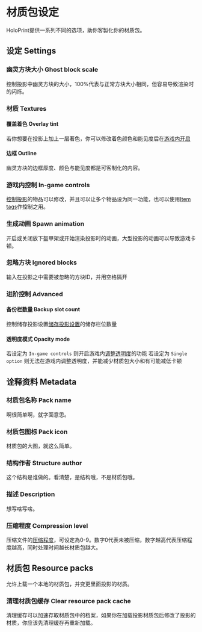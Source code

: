 # 材质包设定
HoloPrint提供一系列不同的选项，助你客製化你的材质包。

## 设定 Settings
### 幽灵方块大小 Ghost block scale
控制投影中幽灵方块的大小，100%代表与正常方块大小相同，但容易导致渲染时的闪烁。

### 材质 Textures
#### 覆盖着色 Overlay tint
若你想要在投影上加上一层著色，你可以修改着色颜色和能见度后在[游戏内开启](/hologram-controls#覆盖色调-toggle-overlay-tint)

#### 边框 Outline
幽灵方块的边框厚度、颜色与能见度都是可客制化的内容。

### 游戏内控制 In-game controls
[控制投影](/hologram-controls)的物品可以修改，并且可以让多个物品设为同一功能，也可以使用[Item tags](https://minecraft.wiki/w/Item_tag_(Bedrock_Edition))作控制之用。

### 生成动画 Spawn animation
开启或关闭放下盔甲架或开始渲染投影时的动画，大型投影的动画可以导致游戏卡顿。

### 忽略方块 Ignored blocks
输入在投影之中需要被忽略的方块ID，并用空格隔开

### 进阶控制 Advanced
#### 备份栏数量 Backup slot count
控制储存投影设置[储存投影设置](/hologram-controls#储存设定-save-hologram-settings)的储存栏位数量

#### 透明度模式 Opacity mode
若设定为 `In-game controls` 则开启游戏内[调整透明度](/hologram-controls#更改透明度-change-transparency)的功能
若设定为 `Single option` 则无法在游戏内调整透明度，并能减少材质包大小和有可能减低卡顿

## 诠释资料 Metadata
### 材质包名称 Pack name
啊很简单啊，就字面意思。
### 材质包图标 Pack icon
材质包的大图，就这么简单。
### 结构作者 Structure author
这个结构是谁做的。看清楚，是结构哦，不是材质包哦。
### 描述 Description
想写啥写啥。
### 压缩程度 Compression level
压缩文件的[压缩程度](https://en.wikipedia.org/wiki/Deflate)，可设定為0-9。数字0代表未被压缩，数字越高代表压缩程度越高，同时处理时间越长材质包越大。
## 材质包 Resource packs
允许上载一个本地的材质包，并变更里面投影的材质。
### 清理材质包缓存 Clear resource pack cache
清理缓存可以加速存取材质包中的档案，如果你在加载投影材质包后修改了投影的材质，你应该先清理缓存再重新加载。